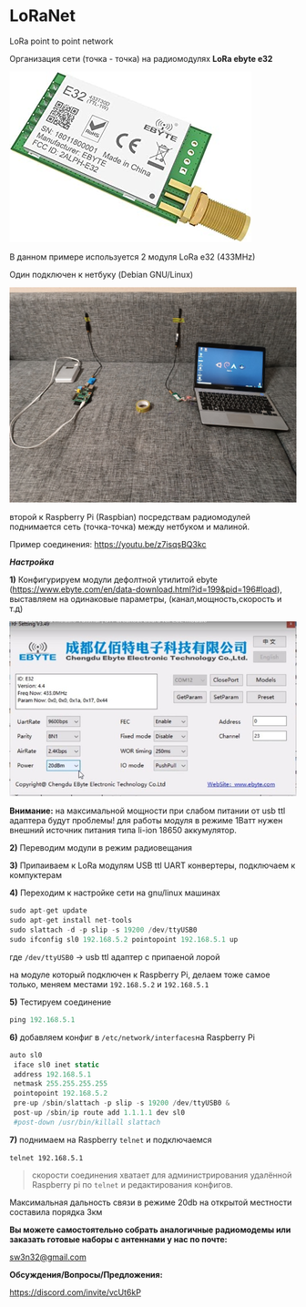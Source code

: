 # LoRaNet
LoRa point to point network

Организация сети (точка - точка) на радиомодулях **LoRa ebyte e32** 

![image](https://raw.githubusercontent.com/sw3nlab/LoRaNet/main/5167UiNMl2L._AC_SX425_.jpg)

В данном примере используется 2 модуля LoRa e32 (433MHz)

Один подключен к нетбуку (Debian GNU/Linux)

![image](https://raw.githubusercontent.com/sw3nlab/LoRaNet/main/img.jpg)


второй к Raspberry Pi (Raspbian)
посредствам радиомодулей поднимается сеть (точка-точка) между нетбуком и малиной.

Пример соединения:
https://youtu.be/z7isqsBQ3kc


***Настройка***

**1)** Конфигурируем модули дефолтной утилитой ebyte (https://www.ebyte.com/en/data-download.html?id=199&pid=196#load), выставляем на одинаковые параметры, (канал,мощность,скорость и т.д)
 
 ![image](https://raw.githubusercontent.com/sw3nlab/LoRaNet/main/7675431560100293369-1.jpg)
 
**Внимание:** на максимальной мощности при слабом питании от usb ttl адаптера будут проблемы! для работы модуля в режиме 1Ватт нужен внешний источник питания типа li-ion 18650 аккумулятор.

**2)** Переводим модули в режим радиовещания 

**3)** Припаиваем к LoRa модулям USB ttl UART конвертеры, подключаем к компуктерам

**4)** Переходим к настройке сети на gnu/linux машинах


```php
sudo apt-get update
sudo apt-get install net-tools
sudo slattach -d -p slip -s 19200 /dev/ttyUSB0
sudo ifconfig sl0 192.168.5.2 pointopoint 192.168.5.1 up
```

где `/dev/ttyUSB0` -> usb ttl адаптер с припаеной лорой

на модуле который подключен к Raspberry Pi, делаем тоже самое только, меняем местами `192.168.5.2` и `192.168.5.1`

**5)** Тестируем соединение 

```php
ping 192.168.5.1 
```

**6)** добавляем конфиг в `/etc/network/interfaces`на Raspberry Pi

```php
auto sl0
 iface sl0 inet static
 address 192.168.5.1
 netmask 255.255.255.255
 pointopoint 192.168.5.2
 pre-up /sbin/slattach -p slip -s 19200 /dev/ttyUSB0 &
 post-up /sbin/ip route add 1.1.1.1 dev sl0
 #post-down /usr/bin/killall slattach
```

**7)** поднимаем на Raspberry `telnet` и подключаемся 

`telnet 192.168.5.1`

>скорости соединения хватает для администрирования удалённой Raspberry pi по `telnet` и
редактирования конфигов. 

Максимальная дальность связи в режиме 20db на открытой местности составила порядка 3км

**Вы можете самостоятельно собрать аналогичные радиомодемы или заказать готовые наборы с антеннами у нас по почте:**

sw3n32@gmail.com

**Обсуждения/Вопросы/Предложения:**

https://discord.com/invite/vcUt6kP
